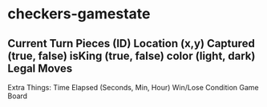 # checkers-gamestate
Current Turn 
Pieces (ID)
Location (x,y)
Captured (true, false)
isKing (true, false)
color (light, dark)
Legal Moves 
-------------------------------------------------------------------------------------------------------------------------------------------------------------------------
Extra Things:
Time Elapsed (Seconds, Min, Hour)
Win/Lose Condition 
Game Board
